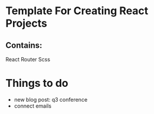 # Template For Creating React Projects

## Contains:

React Router
Scss

# Things to do

- new blog post: q3 conference
- connect emails
